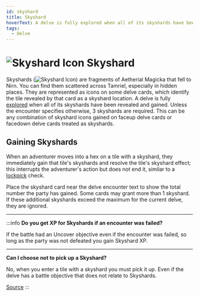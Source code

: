 ```yaml
---
id: skyshard
title: Skyshard
hoverText: A delve is fully explored when all of its skyshards have been revealed and gained. Unless the encounter specifies otherwise, 3 skyshards are required.
tags:
  - Delve
---
```


# <img src="/icons/skyshard.svg" alt="Skyshard Icon" /> Skyshard

Skyshards (<img src="/icons/skyshard.svg" alt="Skyshard Icon" className="icon-svg" />) are fragments of Aetherial Magicka that fell to Nirn. You can find them scattered across Tamriel, especially in hidden places. They are represented as icons on some delve cards, which identify the tile revealed by that card as a skyshard location. A delve is fully [explored](/docs/battles/types/delve/exploration) when all of its skyshards have been revealed and gained. Unless the encounter specifies otherwise, 3 skyshards are required. This can be any combination of skyshard icons gained on faceup delve cards or facedown delve cards treated as skyshards.

## Gaining Skyshards

When an adventurer moves into a hex on a tile with a skyshard, they immediately gain that tile's skyshards and resolve the tile's skyshard effect; this interrupts the adventurer's action but does not end it, similar to a [lockpick](/docs/glossary/lockpicking) check.

Place the skyshard card near the delve encounter text to show the total number the party has gained. Some cards may grant more than 1 skyshard. If these additional skyshards exceed the maximum for the current delve, they are ignored.

---

:::info
**Do you get XP for Skyshards if an encounter was failed?**

If the battle had an Uncover objective even if the encounter was failed, so long as the party was not defeated you gain Skyshard XP.

---

**Can I choose not to pick up a Skyshard?**

No, when you enter a tile with a skyshard you must pick it up. Even if the delve has a battle objective that does not relate to Skyshards.

<a href="https://boardgamegeek.com/thread/3454660/article/45601458#45601458" target="_blank">Source</a>
:::
